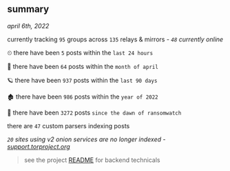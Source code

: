 
## summary
_april 6th, 2022_

currently tracking `95` groups across `135` relays & mirrors - _`48` currently online_

⏲ there have been `5` posts within the `last 24 hours`

🦈 there have been `64` posts within the `month of april`

🪐 there have been `937` posts within the `last 90 days`

🏚 there have been `986` posts within the `year of 2022`

🦕 there have been `3272` posts `since the dawn of ransomwatch`

there are `47` custom parsers indexing posts

_`20` sites using v2 onion services are no longer indexed - [support.torproject.org](https://support.torproject.org/onionservices/v2-deprecation/)_

> see the project [README](https://github.com/thetanz/ransomwatch#ransomwatch--) for backend technicals
